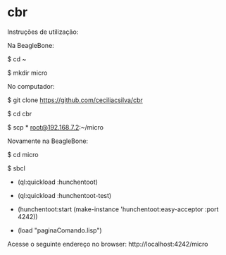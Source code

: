 # cbr

Instruções de utilização:

Na BeagleBone:

$ cd ~

$ mkdir micro

No computador:

$ git clone https://github.com/ceciliacsilva/cbr

$ cd cbr

$ scp * root@192.168.7.2:~/micro

Novamente na BeagleBone:

$ cd micro

$ sbcl

* (ql:quickload :hunchentoot)

* (ql:quickload :hunchentoot-test)

* (hunchentoot:start (make-instance 'hunchentoot:easy-acceptor :port 4242))

* (load "paginaComando.lisp")

Acesse o seguinte endereço no browser: http://localhost:4242/micro

